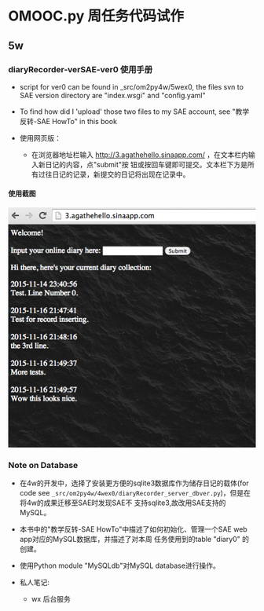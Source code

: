 # OMOOC.py 周任务代码试作

## 5w

### diaryRecorder-verSAE-ver0 使用手册

- script for ver0 can be found in _src/om2py4w/5wex0, the files svn to SAE version 
  directory are "index.wsgi" and "config.yaml"

- To find how did I 'upload' those two files to my SAE account, see "教学反转-SAE HowTo" in
  this book
  
- 使用网页版：
  
  - 在浏览器地址栏输入 http://3.agathehello.sinaapp.com/ ，在文本栏内输入新日记的内容，点"submit"按
    钮或按回车键即可提交。文本栏下方是所有过往日记的记录，新提交的日记将出现在记录中。

#### 使用截图

![snapshot1](/screenshots/sae_diary.png)

### Note on Database

- 在4w的开发中，选择了安装更方便的sqlite3数据库作为储存日记的载体(for code see 
  ```_src/om2py4w/4wex0/diaryRecorder_server_dbver.py```)，但是在将4w的成果迁移至SAE时发现SAE不
  支持sqlite3,故改用SAE支持的MySQL。
  
- 本书中的"教学反转-SAE HowTo"中描述了如何初始化、管理一个SAE web app对应的MySQL数据库，并描述了对本周
  任务使用到的table "diary0" 的创建。
  
- 使用Python module "MySQLdb"对MySQL database进行操作。


- 私人笔记:
    + wx 后台服务